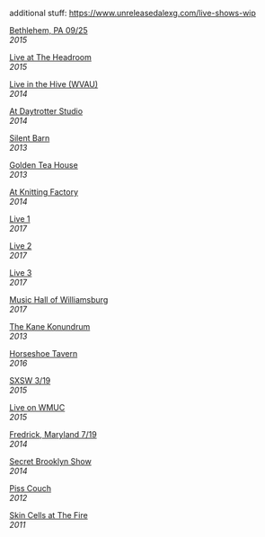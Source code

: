 additional stuff: https://www.unreleasedalexg.com/live-shows-wip

[Bethlehem, PA 09/25](https://drive.google.com/open?id=1T9rmWpwQ1KuOI1yVW9Lps9C8puEYNKlO)  
_2015_

[Live at The Headroom](https://mega.nz/#!tiB1TIQZ!OAOyd-4w3DPGOBnN5Qu5yLtPV29VoLMsP5gRhW0rG20)  
_2015_

[Live in the Hive (WVAU)](https://mega.nz/#!o3Ig3ayK!icDETBIIDD6kuXuAa6oDnSsY54DkcB4Klc4AxGjGsp8)  
_2014_

[At Daytrotter Studio](https://mega.nz/#!pmYV2QYA!EEstQOwqIWHaYfJCpUlw4M8f61V7YgI0FNHQyRcgA4c)  
_2014_

[Silent Barn](https://drive.google.com/open?id=1CLRAYZa_3kcONltE7jjSH_Md-Rc-LT8G)  
_2013_

[Golden Tea House](https://drive.google.com/open?id=1cKp6NfexJFQwvGSiOce32sSubVYSw3po)  
_2013_

[At Knitting Factory](https://drive.google.com/open?id=1G3e14XQB0qsNTIVRCr_2QAMLKDdAx1aT)  
_2014_

[Live 1](https://drive.google.com/open?id=1eg_n_MgShQXala7PcAY8o9rVQSkB4TSe)  
_2017_

[Live 2](https://drive.google.com/open?id=1gZsYWWdcVyZ5cXgvfqOjILjistiAaVBH)  
_2017_

[Live 3](https://drive.google.com/open?id=1LkPOPStyUymfUn5e1U8-N5jMNef8e3Gn)  
_2017_

[Music Hall of Williamsburg](https://drive.google.com/open?id=1f5vOTqtW4ZcR1wy8_jt4eXhVmnt9d4Qd)  
_2017_

[The Kane Konundrum](https://thekanekonundrum.bandcamp.com/album/alex-g-on-the-kane-konundrum)  
_2013_

[Horseshoe Tavern](https://drive.google.com/open?id=1M6dQ5oc87pnVBIHHkE_fz07B7utDH9vQ)  
_2016_

[SXSW 3/19](https://drive.google.com/open?id=1bmMxVcY00Ag2onKdAhirPAVJN-iw1QDL)  
_2015_

[Live on WMUC](https://drive.google.com/open?id=1AGXIdVQ0Yk12CX9rw9optJDf5XLKvICo)  
_2015_

[Fredrick, Maryland 7/19](https://drive.google.com/open?id=1S-FsdGUqybHa7WXP6lxkbN29UOITYAmR)  
_2014_

[Secret Brooklyn Show](https://drive.google.com/open?id=1HyksEOOd9RCT5JBHnOTxS7a47z4vwq0s)  
_2014_

[Piss Couch](https://drive.google.com/open?id=1Ke9eGBXTSG0h-wt2WFKnppEp0bNMxddB)  
_2012_

[Skin Cells at The Fire](https://drive.google.com/open?id=1_uVBJcp-_K0A3t52_pfBqt482bXN2PD1)  
_2011_